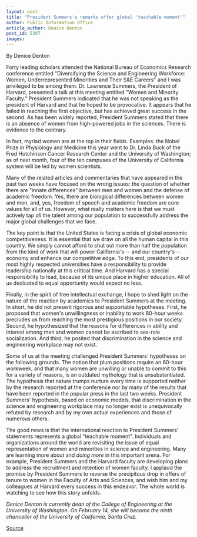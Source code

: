 ```yaml
---
layout: post
title: "President Summers's remarks offer global 'teachable moment'"
author: Public Information Office
article_author: Denice Denton
post_id: 5397
images:
---
```


<a name="content" id="content"></a>
<p>
  By Denice Denton<br>
</p>
<p>
  Forty leading scholars attended the National Bureau of Economics Research conference entitled "Diversifying the Science and Engineering Workforce: Women, Underrepresented Minorities and Their S&amp;E Careers" and I was privileged to be among them. Dr. Lawrence Summers, the President of Harvard, presented a talk at this meeting entitled "Women and Minority Faculty." President Summers indicated that he was not speaking as the president of Harvard and that he hoped to be provocative. It appears that he failed in reaching the first objective, but has achieved great success in the second. As has been widely reported, President Summers stated that there is an absence of women from high-powered jobs in the sciences. There is evidence to the contrary.
</p>
<p>
  In fact, myriad women are at the top in their fields. Examples: the Nobel Prize in Physiology and Medicine this year went to Dr. Linda Buck of the Fred Hutchinson Cancer Research Center and the University of Washington; as of next month, four of the ten campuses of the University of California system will be led by women scientists.
</p>
<p>
  Many of the related articles and commentaries that have appeared in the past two weeks have focused on the wrong issues: the question of whether there are "innate differences" between men and women and the defense of academic freedom. Yes, there are biological differences between women and men, and, yes, freedom of speech and academic freedom are core values for all of us. However, what really matters here is that we must actively tap <i>all</i> the talent among our population to successfully address the major global challenges that we face.
</p>
<p>
  The key point is that the United States is facing a crisis of global economic competitiveness. It is essential that we draw on all the human capital in this country. We simply cannot afford to shut out more than half the population from the kind of work that will power California's -- and our country's -- economy and enhance our competitive edge. To this end, presidents of our most highly respected universities have a responsibility to provide leadership nationally at this critical time. And Harvard has a special responsibility to lead, because of its unique place in higher education. All of us dedicated to equal opportunity would expect no less.
</p>
<p>
  Finally, in the spirit of free intellectual exchange, I hope to shed light on the nature of the reaction by academics to President Summers at the meeting. In short, he did not present rigorous and supportable hypotheses. First, he proposed that women's unwillingness or inability to work 80-hour weeks precludes us from reaching the most prestigious positions in our society. Second, he hypothesized that the reasons for differences in ability and interest among men and women cannot be ascribed to sex-role socialization. And third, he posited that discrimination in the science and engineering workplace may not exist.
</p>
<p>
  Some of us at the meeting challenged President Summers' hypotheses on the following grounds. The notion that plum positions require an 80-hour workweek, and that many women are unwilling or unable to commit to this for a variety of reasons, is an outdated mythology that is unsubstantiated. The hypothesis that nature trumps nurture every time is supported neither by the research reported at the conference nor by many of the results that have been reported in the popular press in the last two weeks. President Summers' hypothesis, based on economic models, that discrimination in the science and engineering workplace may no longer exist is unequivocally refuted by research and by my own actual experiences and those of numerous others.
</p>
<p>
  The good news is that the international reaction to President Summers' statements represents a global "teachable moment". Individuals and organizations around the world are revisiting the issue of equal representation of women and minorities in science and engineering. Many are learning more about and <i>doing more</i> in this important arena. For example, President Summers and the Harvard faculty are developing plans to address the recruitment and retention of women faculty. I applaud the promise by President Summers to reverse the precipitous drop in offers of tenure to women in the Faculty of Arts and Sciences, and wish him and my colleagues at Harvard every success in this endeavor. The whole world is watching to see how this story unfolds.
</p>
<p>
  <i>Denice Denton is currently dean of the College of Engineering at the University of Washington. On February 14, she will become the ninth chancellor of the University of California, Santa Cruz.</i>
</p>
<p><a href="http://www1.ucsc.edu/currents/04-05/01-31/opinion-denton.asp" title="Permalink to opinion-denton">Source</a></p>

